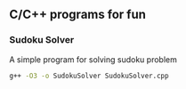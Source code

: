 ## C/C++ programs for fun
### Sudoku Solver
A simple program for solving sudoku problem
```bash
g++ -O3 -o SudokuSolver SudokuSolver.cpp
```
